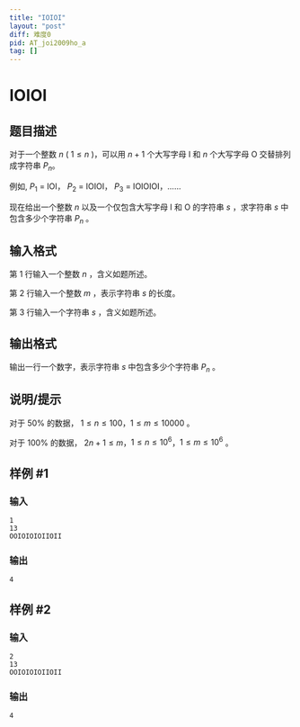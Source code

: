```yaml
---
title: "IOIOI"
layout: "post"
diff: 难度0
pid: AT_joi2009ho_a
tag: []
---
```


# IOIOI

## 题目描述

对于一个整数 $n$ ( $1 \le n$ )，可以用 $n+1$ 个大写字母 I 和 $n$ 个大写字母 O 交替排列成字符串 $P_n$。

例如, $P_1$ = IOI， $P_2$ = IOIOI， $P_3$ = IOIOIOI，……

现在给出一个整数 $n$ 以及一个仅包含大写字母 I 和 O 的字符串 $s$ ，求字符串 $s$ 中包含多少个字符串 $P_n$ 。

## 输入格式

第 $1$ 行输入一个整数 $n$ ，含义如题所述。

第 $2$ 行输入一个整数 $m$ ，表示字符串 $s$ 的长度。

第 $3$ 行输入一个字符串 $s$ ，含义如题所述。

## 输出格式

输出一行一个数字，表示字符串 $s$ 中包含多少个字符串 $P_n$ 。

## 说明/提示

对于 $50\%$ 的数据， $1 \le n \le 100$，$1 \le m \le 10000$ 。

对于 $100\%$ 的数据， $2n+1 \le m$，$1 \le n \le 10^6$，$1 \le m \le 10^6$ 。

## 样例 #1

### 输入

```
1
13
OOIOIOIOIIOII
```

### 输出

```
4
```

## 样例 #2

### 输入

```
2
13
OOIOIOIOIIOII
```

### 输出

```
4
```

